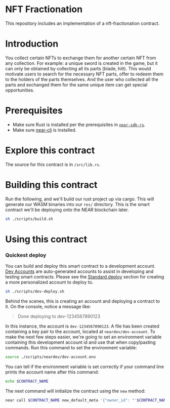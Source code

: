NFT Fractionation
===================

This repository includes an implementation of a nft-fractionation contract.

Introduction
=============

You collect certain NFTs to exchange them for another certain NFT from any collection. For example: a unique sword is created in the game, but it can only be obtained by collecting all its parts (blade, hilt). This would motivate users to search for the necessary NFT parts, offer to redeem them to the holders of the parts themselves. And the user who collected all the parts and exchanged them for the same unique item can get special opportunities.

Prerequisites
=============

  * Make sure Rust is installed per the prerequisites in [`near-sdk-rs`](https://github.com/near/near-sdk-rs).
  * Make sure [near-cli](https://github.com/near/near-cli) is installed.

Explore this contract
=====================

The source for this contract is in `/src/lib.rs`.

Building this contract
======================
Run the following, and we'll build our rust project up via cargo. This will generate our WASM binaries into our `res/` directory. This is the smart contract we'll be deploying onto the NEAR blockchain later.
```bash
sh ./scripts/build.sh
```

Using this contract
===================

### Quickest deploy

You can build and deploy this smart contract to a development account. [Dev Accounts](https://docs.near.org/docs/concepts/account#dev-accounts) are auto-generated accounts to assist in developing and testing smart contracts. Please see the [Standard deploy](#standard-deploy) section for creating a more personalized account to deploy to.

```bash
sh ./scripts/dev-deploy.sh
```

Behind the scenes, this is creating an account and deploying a contract to it. On the console, notice a message like:

>Done deploying to dev-1234567890123

In this instance, the account is `dev-1234567890123`. A file has been created containing a key pair to
the account, located at `neardev/dev-account`. To make the next few steps easier, we're going to set an
environment variable containing this development account id and use that when copy/pasting commands.
Run this command to set the environment variable:

```bash
source ./scripts/neardev/dev-account.env
```

You can tell if the environment variable is set correctly if your command line prints the account name after this command:
```bash
echo $CONTRACT_NAME
```

The next command will initialize the contract using the `new` method:

```bash
near call $CONTRACT_NAME new_default_meta '{"owner_id": "'$CONTRACT_NAME'"}' --accountId $CONTRACT_NAME
```
